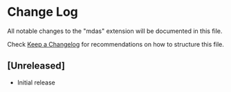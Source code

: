 # Change Log

All notable changes to the "mdas" extension will be documented in this file.

Check [Keep a Changelog](http://keepachangelog.com/) for recommendations on how to structure this file.

## [Unreleased]

- Initial release